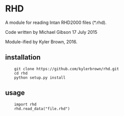 # RHD

A module for reading Intan RHD2000 files (*.rhd).

Code written by  Michael Gibson 17 July 2015

Module-ified by Kyler Brown, 2016.


## installation

        git clone https://github.com/kylerbrown/rhd.git
        cd rhd
        python setup.py install

## usage

        import rhd
        rhd.read_data("file.rhd")
